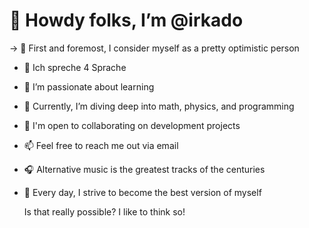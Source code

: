 # 👋 Howdy folks, I’m @irkado

-> 💟 First and foremost, I consider myself as a pretty optimistic person

- 💭 Ich spreche 4 Sprache
- 👀 I’m passionate about learning
- 🌱 Currently, I’m diving deep into math, physics, and programming
- 💞️ I'm open to collaborating on development projects
- 📫 Feel free to reach me out via email
- 🎧 Alternative music is the greatest tracks of the centuries
- 💜 Every day, I strive to become the best version of myself

  Is that really possible? I like to think so!
